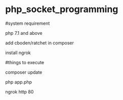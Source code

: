 # php_socket_programming

#system requirement

php 7.1 and above

add cboden/ratchet in composer

install ngrok

#things to execute

composer update

php app.php

ngrok http 80
